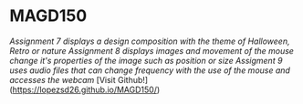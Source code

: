 # MAGD150

_Assignment 7 displays a design composition with the theme of Halloween, Retro or nature
Assignment 8 displays images and movement of the mouse change it's properties of the image such as position or size
Assigment 9 uses audio files that can change frequency with the use of the mouse and accesses the webcam_
[Visit Github!] (https://lopezsd26.github.io/MAGD150/)
